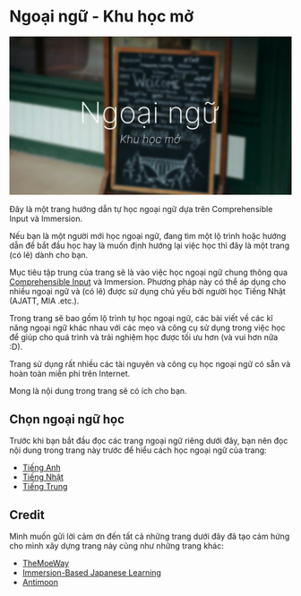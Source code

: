 # Ngoại ngữ - Khu học mở

![](img/cover.webp)

Đây là một trang hướng dẫn tự học ngoại ngữ dựa trên Comprehensible Input và Immersion.

Nếu bạn là một người mới học ngoại ngữ, đang tìm một lộ trình hoặc hướng dẫn để bắt đầu học hay là muốn định hướng lại việc học thì đây là một trang (có lẽ) dành cho bạn.

Mục tiêu tập trung của trang sẽ là vào việc học ngoại ngữ chung thông qua [Comprehensible Input](https://www.youtube.com/watch?v=J_EQDtpYSNM) và Immersion. Phương pháp này có thể áp dụng cho nhiều ngoại ngữ và (có lẽ) được sử dụng chủ yếu bởi người học Tiếng Nhật (AJATT, MIA .etc.).

Trong trang sẽ bao gồm lộ trình tự học ngoại ngữ, các bài viết về các kĩ năng ngoại ngữ khác nhau với các mẹo và công cụ sử dụng trong việc học để giúp cho quá trình và trải nghiệm học được tối ưu hơn (và vui hơn nữa :D).

Trang sử dụng rất nhiều các tài nguyên và công cụ học ngoại ngữ có sẵn và hoàn toàn miễn phí trên Internet.

Mong là nội dung trong trang sẽ có ích cho bạn.

## Chọn ngoại ngữ học
Trước khi bạn bắt đầu đọc các trang ngoại ngữ riêng dưới đây, bạn nên đọc nội dung trong trang này trước để hiểu cách học ngoại ngữ của trang:

- [Tiếng Anh](https://daihocmo.github.io/tieng-anh/)
- [Tiếng Nhật](https://daihocmo.github.io/tieng-nhat/)
- [Tiếng Trung](https://daihocmo.github.io/tieng-trung/)


## Credit
Mình muốn gửi lời cảm ơn đến tất cả những trang dưới đây đã tạo cảm hứng cho mình xây dựng trang này cũng như những trang khác:

- [TheMoeWay](http://learnjapanese.moe/)
- [Immersion-Based Japanese Learning](https://donkuri.github.io/learn-japanese/)
- [Antimoon](https://www.antimoon.com/)
